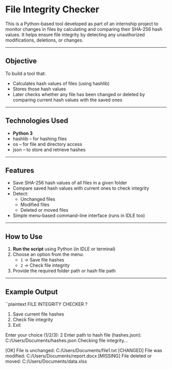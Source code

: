 # File Integrity Checker

This is a Python-based tool developed as part of an internship project to monitor changes in files by calculating and comparing their SHA-256 hash values. It helps ensure file integrity by detecting any unauthorized modifications, deletions, or changes.

---

##  Objective

To build a tool that:
- Calculates hash values of files (using hashlib)
- Stores those hash values
- Later checks whether any file has been changed or deleted by comparing current hash values with the saved ones

---

## Technologies Used

- **Python 3**
- hashlib – for hashing files
- os – for file and directory access
- json – to store and retrieve hashes

---

##  Features

- Save SHA-256 hash values of all files in a given folder
- Compare saved hash values with current ones to check integrity
- Detect:
  - Unchanged files
  - Modified files
  - Deleted or moved files
- Simple menu-based command-line interface (runs in IDLE too)

---

##  How to Use

1. **Run the script** using Python (in IDLE or terminal)
2. Choose an option from the menu:
   - `1` → Save file hashes
   - `2` → Check file integrity
3. Provide the required folder path or hash file path

---

##  Example Output

``plaintext
 FILE INTEGRITY CHECKER ?

1. Save current file hashes
2. Check file integrity
3. Exit

Enter your choice (1/2/3): 2
Enter path to hash file (hashes.json): C:/Users/Documents/hashes.json
 Checking file integrity...

[OK] File is unchanged: C:/Users/Documents/file1.txt
[CHANGED] File was modified: C:/Users/Documents/report.docx
[MISSING] File deleted or moved: C:/Users/Documents/data.xlsx
